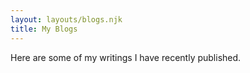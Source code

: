 ```yaml
---
layout: layouts/blogs.njk
title: My Blogs
---
```


Here are some of my writings I have recently published.
